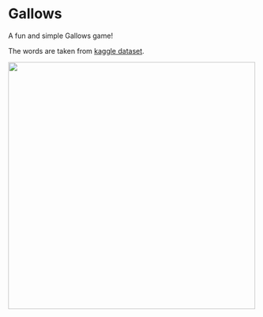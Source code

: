 # Gallows
A fun and simple Gallows game!

<p>The words are taken from <a href=https://www.kaggle.com/datasets/bifus1/-russian-words>kaggle dataset</a>.</p>

<p align="left"><img src="https://github.com/user-attachments/assets/7c99e5c5-fa53-4f48-ad20-12fbcbad60e7" height="500"/></p>
